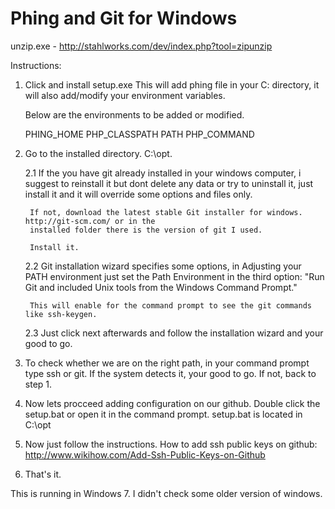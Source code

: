 Phing and Git for Windows
=======

unzip.exe - http://stahlworks.com/dev/index.php?tool=zipunzip

Instructions:

1. Click and install setup.exe
	This will add phing file in your C: directory, it will also add/modify your environment variables.
	
	Below are the environments to be added or modified.
	
	PHING_HOME
	PHP_CLASSPATH
	PATH
	PHP_COMMAND
	
2. Go to the installed directory. C:\opt.
	
	2.1 If the you have git already installed in your windows computer, i suggest to reinstall it but 
		dont delete any data or try to uninstall it, just install it and it will override some
		options and files only.
		
		If not, download the latest stable Git installer for windows. http://git-scm.com/ or in the 
		installed folder there is the version of git I used.
		
		Install it.
		
	2.2 Git installation wizard specifies some options, in Adjusting your PATH environment
		just set the Path Environment in the third option: "Run Git and included Unix tools from the 
		Windows Command Prompt." 
		
		This will enable for the command prompt to see the git commands like ssh-keygen.
		
	2.3 Just click next afterwards and follow the installation wizard and your good to go.
	
3. To check whether we are on the right path, in your command prompt type ssh or git. If the system detects
	it, your good to go. If not, back to step 1.
	
4. Now lets procceed adding configuration on our github. Double click the setup.bat or open it in the command prompt.
	setup.bat is located in C:\opt
	
5. Now just follow the instructions.
   How to add ssh public keys on github: http://www.wikihow.com/Add-Ssh-Public-Keys-on-Github
	
6. That's it.


This is running in Windows 7. I didn't check some older version of windows.
